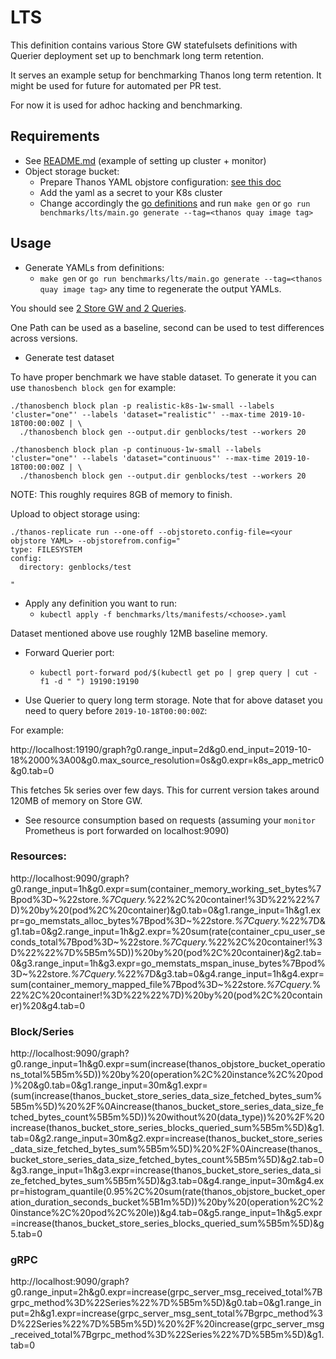 # LTS

This definition contains various Store GW statefulsets definitions with Querier deployment
set up to benchmark long term retention.

It serves an example setup for benchmarking Thanos long term retention.
It might be used for future for automated per PR test.

For now it is used for adhoc hacking and benchmarking.

## Requirements

* See [README.md](/README.md#Prerequisites) (example of setting up cluster + monitor)
* Object storage bucket:
  * Prepare Thanos YAML objstore configuration: [see this doc](https://thanos.io/storage.md/#configuration)
  * Add the yaml as a secret to your K8s cluster
  * Change accordingly the [go definitions](main.go) and run `make gen` or `go run benchmarks/lts/main.go generate --tag=<thanos quay image tag>`

## Usage

* Generate YAMLs from definitions:
  * `make gen` or `go run benchmarks/lts/main.go generate --tag=<thanos quay image tag>` any time to regenerate the output YAMLs.

You should see [2 Store GW and 2 Queries](/benchmarks/lts/manifests).

One Path can be used as a baseline, second can be used to test differences across versions.

* Generate test dataset

To have proper benchmark we have stable dataset. To generate it you can use `thanosbench block gen` for example:

```
./thanosbench block plan -p realistic-k8s-1w-small --labels 'cluster="one"' --labels 'dataset="realistic"' --max-time 2019-10-18T00:00:00Z | \
  ./thanosbench block gen --output.dir genblocks/test --workers 20

./thanosbench block plan -p continuous-1w-small --labels 'cluster="one"' --labels 'dataset="continuous"' --max-time 2019-10-18T00:00:00Z | \
  ./thanosbench block gen --output.dir genblocks/test --workers 20
```

NOTE: This roughly requires 8GB of memory to finish.

Upload to object storage using:

```
./thanos-replicate run --one-off --objstoreto.config-file=<your objstore YAML> --objstorefrom.config="
type: FILESYSTEM
config:
  directory: genblocks/test

"
```

* Apply any definition you want to run:
  * `kubectl apply -f benchmarks/lts/manifests/<choose>.yaml`

Dataset mentioned above use roughly 12MB baseline memory.

* Forward Querier port:
  * `kubectl port-forward pod/$(kubectl get po | grep query | cut -f1 -d " ") 19190:19190`

* Use Querier to query long term storage. Note that for above dataset you need to query before `2019-10-18T00:00:00Z`:

For example:

http://localhost:19190/graph?g0.range_input=2d&g0.end_input=2019-10-18%2000%3A00&g0.max_source_resolution=0s&g0.expr=k8s_app_metric0&g0.tab=0

This fetches 5k series over few days. This for current version takes around 120MB of memory on Store GW.

* See resource consumption based on requests (assuming your `monitor` Prometheus is port forwarded on localhost:9090)

### Resources:

http://localhost:9090/graph?g0.range_input=1h&g0.expr=sum(container_memory_working_set_bytes%7Bpod%3D~%22store.*%7Cquery.*%22%2C%20container!%3D%22%22%7D)%20by%20(pod%2C%20container)&g0.tab=0&g1.range_input=1h&g1.expr=go_memstats_alloc_bytes%7Bpod%3D~%22store.*%7Cquery.*%22%7D&g1.tab=0&g2.range_input=1h&g2.expr=%20sum(rate(container_cpu_user_seconds_total%7Bpod%3D~%22store.*%7Cquery.*%22%2C%20container!%3D%22%22%7D%5B5m%5D))%20by%20(pod%2C%20container)&g2.tab=0&g3.range_input=1h&g3.expr=go_memstats_mspan_inuse_bytes%7Bpod%3D~%22store.*%7Cquery.*%22%7D&g3.tab=0&g4.range_input=1h&g4.expr=sum(container_memory_mapped_file%7Bpod%3D~%22store.*%7Cquery.*%22%2C%20container!%3D%22%22%7D)%20by%20(pod%2C%20container)%20&g4.tab=0

### Block/Series

http://localhost:9090/graph?g0.range_input=1h&g0.expr=sum(increase(thanos_objstore_bucket_operations_total%5B5m%5D))%20by%20(operation%2C%20instance%2C%20pod)%20&g0.tab=0&g1.range_input=30m&g1.expr=(sum(increase(thanos_bucket_store_series_data_size_fetched_bytes_sum%5B5m%5D)%20%2F%0Aincrease(thanos_bucket_store_series_data_size_fetched_bytes_count%5B5m%5D))%20without%20(data_type))%20%2F%20increase(thanos_bucket_store_series_blocks_queried_sum%5B5m%5D)&g1.tab=0&g2.range_input=30m&g2.expr=increase(thanos_bucket_store_series_data_size_fetched_bytes_sum%5B5m%5D)%20%2F%0Aincrease(thanos_bucket_store_series_data_size_fetched_bytes_count%5B5m%5D)&g2.tab=0&g3.range_input=1h&g3.expr=increase(thanos_bucket_store_series_data_size_fetched_bytes_sum%5B5m%5D)&g3.tab=0&g4.range_input=30m&g4.expr=histogram_quantile(0.95%2C%20sum(rate(thanos_objstore_bucket_operation_duration_seconds_bucket%5B1m%5D))%20by%20(operation%2C%20instance%2C%20pod%2C%20le))&g4.tab=0&g5.range_input=1h&g5.expr=increase(thanos_bucket_store_series_blocks_queried_sum%5B5m%5D)&g5.tab=0

### gRPC

http://localhost:9090/graph?g0.range_input=2h&g0.expr=increase(grpc_server_msg_received_total%7Bgrpc_method%3D%22Series%22%7D%5B5m%5D)&g0.tab=0&g1.range_input=2h&g1.expr=increase(grpc_server_msg_sent_total%7Bgrpc_method%3D%22Series%22%7D%5B5m%5D)%20%2F%20increase(grpc_server_msg_received_total%7Bgrpc_method%3D%22Series%22%7D%5B5m%5D)&g1.tab=0
